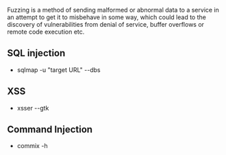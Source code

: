 
Fuzzing is a method of sending malformed or abnormal data to a service in an attempt to get it to misbehave in some way, which could lead to the discovery of vulnerabilities from denial of service, buffer overflows or remote code execution etc.

## SQL injection
- sqlmap -u "target URL" --dbs

## XSS
- xsser --gtk

## Command Injection
- commix -h